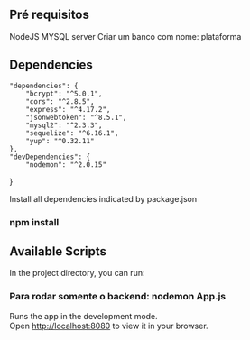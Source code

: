 ## Pré requisitos
NodeJS
MYSQL server
Criar um banco com nome: plataforma


## Dependencies
    "dependencies": {
        "bcrypt": "^5.0.1",
        "cors": "^2.8.5",
        "express": "^4.17.2",
        "jsonwebtoken": "^8.5.1",
        "mysql2": "^2.3.3",
        "sequelize": "^6.16.1",
        "yup": "^0.32.11"
    },
    "devDependencies": {
        "nodemon": "^2.0.15"
  }

Install all dependencies indicated by package.json
### npm install

## Available Scripts

In the project directory, you can run:

### Para rodar somente o backend: nodemon App.js

Runs the app in the development mode.\
Open [http://localhost:8080](http://localhost:8080) to view it in your browser.

